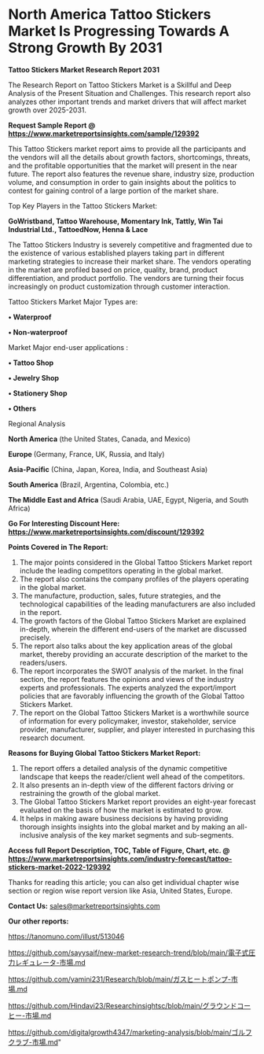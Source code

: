 # North America Tattoo Stickers Market Is Progressing Towards A Strong Growth By 2031

<strong>Tattoo Stickers Market Research Report 2031</strong>

The Research Report on Tattoo Stickers Market is a Skillful and Deep Analysis of the Present Situation and Challenges. This research report also analyzes other important trends and market drivers that will affect market growth over 2025-2031.

<strong>Request Sample Report @ <a href=https://www.marketreportsinsights.com/sample/129392>https://www.marketreportsinsights.com/sample/129392</a></strong>

This Tattoo Stickers market report aims to provide all the participants and the vendors will all the details about growth factors, shortcomings, threats, and the profitable opportunities that the market will present in the near future. The report also features the revenue share, industry size, production volume, and consumption in order to gain insights about the politics to contest for gaining control of a large portion of the market share.

Top Key Players in the Tattoo Stickers Market:

<strong>GoWristband, Tattoo Warehouse, Momentary Ink, Tattly, Win Tai Industrial Ltd., TattoedNow, Henna & Lace</strong>

The Tattoo Stickers Industry is severely competitive and fragmented due to the existence of various established players taking part in different marketing strategies to increase their market share. The vendors operating in the market are profiled based on price, quality, brand, product differentiation, and product portfolio. The vendors are turning their focus increasingly on product customization through customer interaction.

Tattoo Stickers Market Major Types are:

<strong>• Waterproof

• Non-waterproof</strong>

Market Major end-user applications :

<strong>• Tattoo Shop

• Jewelry Shop

• Stationery Shop

• Others</strong>

Regional Analysis

</u><strong><b>North America</b></strong> (the United States, Canada, and Mexico)

<strong><b>Europe </b></strong>(Germany, France, UK, Russia, and Italy)

<strong><b>Asia-Pacific</b></strong> (China, Japan, Korea, India, and Southeast Asia)

<strong><b>South America</b></strong> (Brazil, Argentina, Colombia, etc.)

<strong><b>The Middle East and Africa</b></strong> (Saudi Arabia, UAE, Egypt, Nigeria, and South Africa)

<strong>Go For Interesting Discount Here: <a href=https://www.marketreportsinsights.com/discount/129392>https://www.marketreportsinsights.com/discount/129392</a></strong>

<strong>Points Covered in The Report:</strong>
<ol>
  <li>The major points considered in the Global Tattoo Stickers Market report include the leading competitors operating in the global market.</li>
  <li>The report also contains the company profiles of the players operating in the global market.</li>
  <li>The manufacture, production, sales, future strategies, and the technological capabilities of the leading manufacturers are also included in the report.</li>
  <li>The growth factors of the Global Tattoo Stickers Market are explained in-depth, wherein the different end-users of the market are discussed precisely.</li>
  <li>The report also talks about the key application areas of the global market, thereby providing an accurate description of the market to the readers/users.</li>
  <li>The report incorporates the SWOT analysis of the market. In the final section, the report features the opinions and views of the industry experts and professionals. The experts analyzed the export/import policies that are favorably influencing the growth of the Global Tattoo Stickers Market.</li>
  <li>The report on the Global Tattoo Stickers Market is a worthwhile source of information for every policymaker, investor, stakeholder, service provider, manufacturer, supplier, and player interested in purchasing this research document.</li>
</ol>
<strong>Reasons for Buying Global Tattoo Stickers Market Report:</strong>

<ol>
  <li>The report offers a detailed analysis of the dynamic competitive landscape that keeps the reader/client well ahead of the competitors.</li>
  <li>It also presents an in-depth view of the different factors driving or restraining the growth of the global market.</li>
  <li>The Global Tattoo Stickers Market report provides an eight-year forecast evaluated on the basis of how the market is estimated to grow.</li>
  <li>It helps in making aware business decisions by having providing thorough insights insights into the global market and by making an all-inclusive analysis of the key market segments and sub-segments.</li>
</ol>
<strong>Access full Report Description, TOC, Table of Figure, Chart, etc. @ <a href=https://www.marketreportsinsights.com/industry-forecast/tattoo-stickers-market-2022-129392>https://www.marketreportsinsights.com/industry-forecast/tattoo-stickers-market-2022-129392</a></strong>


Thanks for reading this article; you can also get individual chapter wise section or region wise report version like Asia, United States, Europe.

<strong>Contact Us:</strong>
sales@marketreportsinsights.com

<strong>Our other reports:</strong>

<a href=https://tanomuno.com/illust/513046>https://tanomuno.com/illust/513046</a>

<a href=https://github.com/sayysaif/new-market-research-trend/blob/main/電子式圧力レギュレータ-市場.md>https://github.com/sayysaif/new-market-research-trend/blob/main/電子式圧力レギュレータ-市場.md</a>

<a href=https://github.com/yamini231/Research/blob/main/ガスヒートポンプ-市場.md>https://github.com/yamini231/Research/blob/main/ガスヒートポンプ-市場.md</a>

<a href=https://github.com/Hindavi23/Researchinsightsc/blob/main/グラウンドコーヒー-市場.md>https://github.com/Hindavi23/Researchinsightsc/blob/main/グラウンドコーヒー-市場.md</a>

<a href=https://github.com/digitalgrowth4347/marketing-analysis/blob/main/ゴルフクラブ-市場.md>https://github.com/digitalgrowth4347/marketing-analysis/blob/main/ゴルフクラブ-市場.md</a>"
